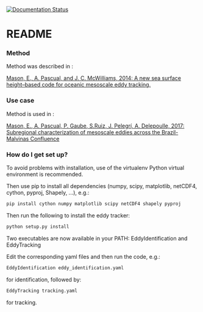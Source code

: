 [![Documentation Status](https://readthedocs.org/projects/py-eddy-tracker/badge/?version=latest)](https://py-eddy-tracker.readthedocs.io/en/latest/?badge=latest)

# README #

### Method ###

Method was described in :

[Mason, E., A. Pascual, and J. C. McWilliams, 2014: A new sea surface height–based code for oceanic mesoscale eddy tracking.](https://doi.org/10.1002/2016JC012611)

### Use case ###

Method is used in :
 
[Mason, E., A. Pascual, P. Gaube, S.Ruiz, J. Pelegrí, A. Delepoulle, 2017: Subregional characterization of mesoscale eddies across the Brazil-Malvinas Confluence](https://doi.org/10.1002/2016JC012611)

### How do I get set up? ###

To avoid problems with installation, use of the virtualenv Python virtual environment is recommended.

Then use pip to install all dependencies (numpy, scipy, matplotlib, netCDF4, cython, pyproj, Shapely, ...), e.g.:

```bash
pip install cython numpy matplotlib scipy netCDF4 shapely pyproj
```

Then run the following to install the eddy tracker:

```bash
python setup.py install
```

Two executables are now available in your PATH: EddyIdentification and EddyTracking

Edit the corresponding yaml files and then run the code, e.g.:

```bash
EddyIdentification eddy_identification.yaml
```

for identification, followed by:

```bash
EddyTracking tracking.yaml
```

for tracking.


